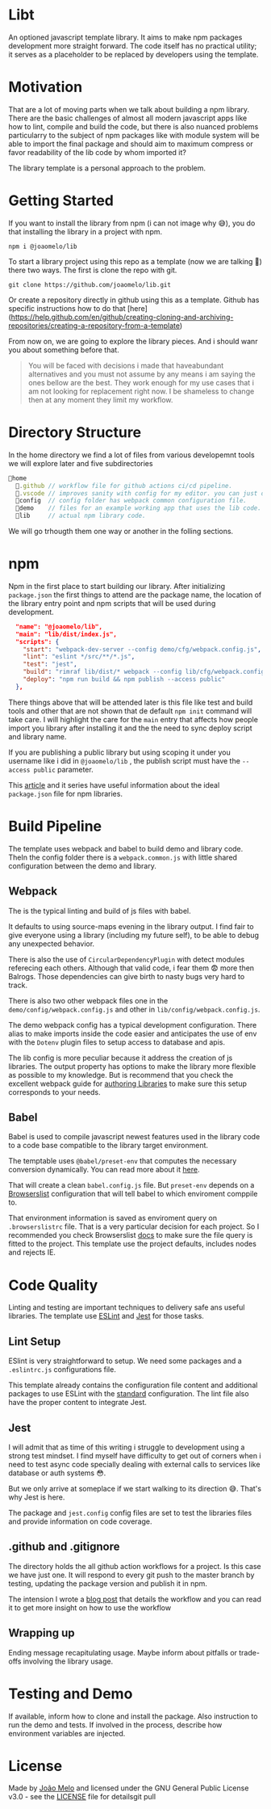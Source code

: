 # Libt

An optioned javascript template library. It aims to make npm packages development more straight forward. The code itself has no practical utility; it serves as a placeholder to be replaced by developers using the template.

# Motivation

That are a lot of moving parts when we talk about building a npm library. There are the basic challenges of almost all modern javascript apps like how to lint, compile and build the code, but there is also nuanced problems particularry to the subject of npm packages like with module system will be able to import the final package and should aim to maximum compress or favor readability of the lib code by whom imported it?

The library template is a personal approach to the problem.

# Getting Started

If you want to install the library from npm (i can not image why 😅), you do that installing the library in a project with npm.

    npm i @joaomelo/lib

To start a library project using this repo as a template (now we are talking 🙂) there two ways. The first is clone the repo with git.

    git clone https://github.com/joaomelo/lib.git

Or create a repository directly in github using this as a template. Github has specific instructions how to do that [here] (https://help.github.com/en/github/creating-cloning-and-archiving-repositories/creating-a-repository-from-a-template)

From now on, we are going to explore the library pieces. And i should wanr you about something before that.

> You will be faced with decisions i made that haveabundant alternatives and you must not assume by any means i am saying the ones bellow are the best. They work enough for my use cases that i am not looking for replacement right now. I be shameless to change then at any moment they limit my workflow.

# Directory Structure

In the home directory we find a lot of files from various developemnt tools we will explore later and five subdirectories

``` js
📂home
  📁.github // workflow file for github actions ci/cd pipeline.
  📁.vscode // improves sanity with config for my editor. you can just delete it or replace with your own. 
  📁config  // config folder has webpack common configuration file.
  📁demo    // files for an example working app that uses the lib code.
  📁lib     // actual npm library code.
```
We will go trhougth them one way or another in the folling sections.

# npm

Npm in the first place to start building our library. After initializing `package.json` the first things to attend are the package name, the location of the library entry point and npm scripts that will be used during development. 

``` json
  "name": "@joaomelo/lib",
  "main": "lib/dist/index.js",
  "scripts": {
    "start": "webpack-dev-server --config demo/cfg/webpack.config.js",
    "lint": "eslint */src/**/*.js",
    "test": "jest",
    "build": "rimraf lib/dist/* webpack --config lib/cfg/webpack.config.js",
    "deploy": "npm run build && npm publish --access public"
  },
```

There things above that will be attended later is this file like test and build tools and other that are not shown that de default `npm init` command will take care. I will highlight the care for the `main` entry that affects how people import you library after installing it and the the need to sync deploy script and library name.

If you are publishing a public library but using scoping it under you username like i did in `@joaomelo/lib` , the publish script must have the `--access public` parameter.

This [article](https://docs.npmjs.com/creating-a-package-json-file) and it series have useful information about the ideal `package.json` file for npm libraries. 

# Build Pipeline

The template uses webpack and babel to build demo and library code. TheIn the config folder there is a `webpack.common.js` with little shared configuration between the demo and library.

## Webpack

The is the typical linting and build of js files with babel.

It defaults to using source-maps evening in the library output. I find fair to give everyone using a library (including my future self), to be able to debug any unexpected behavior.

There is also the use of `CircularDependencyPlugin` with detect modules referecing each others. Although that valid code, i fear them 😨 more then Balrogs. Those dependencies can give birth to nasty bugs very hard to track.

There is also two other webpack files one in the `demo/config/webpack.config.js` and other in `lib/config/webpack.config.js`.

The demo webpack config has a typical development configuration. There alias to make imports inside the code easier and anticipates the use of env with the `Dotenv` plugin files to setup access to database and apis. 

The lib config is more peculiar because it address the creation of js libraries. The output property has options to make the library more flexible as possible to my knowledge. But is recommend that you check the excellent  webpack guide for [authoring Libraries](https://webpack.js.org/guides/author-libraries/) to make sure this setup corresponds to your needs.

## Babel

Babel is used to compile javascript newest features used in the library code to a code base compatible to the library target environment. 

The temptable uses `@babel/preset-env` that computes the necessary conversion dynamically. You can read more about it [here](https://babeljs.io/docs/en/babel-preset-env).

That will create a clean `babel.config.js` file. But `preset-env` depends on a [Browserslist](https://babeljs.io/docs/en/babel-preset-env#browserslist-integration) configuration that will tell babel to which enviroment comppile to. 

That environment information is saved as enviroment query on `.browserslistrc` file. That is a very particular decision for each project. So I recommended  you check Browserslist [docs](https://github.com/browserslist/browserslist) to make sure the file query is fitted to the project. This template use the project defaults, includes nodes and rejects IE. 

# Code Quality

Linting and testing are important techniques to delivery safe ans useful libraries. The template use [ESLint](https://eslint.org/) and [Jest](https://jestjs.io/) for those tasks.

## Lint Setup

ESlint is very straightforward to setup. We need some packages and a `.eslintrc.js` configurations file.

This template already contains the configuration file content and additional packages to use ESLint with the [standard](https://github.com/standard/eslint-config-standard) configuration. The lint file also have the proper content to integrate Jest.

## Jest

I will admit that as time of this writing i struggle to development using a strong test mindset. I find myself have difficulty to get out of corners when i need to test async code specially dealing with external calls to services like database or auth systems 😳. 

But we only arrive at someplace if we start walking to its direction 😅. That's why Jest is here.

The package and `jest.config` config files are set to test the libraries files and provide information on code coverage.

## .github and .gitignore

The directory holds the all github action workflows for a project. Is this case we have just one. It will respond to every git push to the master branch by testing, updating the package version and publish it in npm.

The intension I wrote a [blog post]() that details the workflow and you can read it to get more insight on how to use the workflow



## Wrapping up

Ending message recapitulating usage. Maybe inform about pitfalls or trade-offs involving the library usage.

# Testing and Demo

If available, inform how to clone and install the package. Also instruction to run the demo and tests. If involved in the process, describe how environment variables are injected.

# License

Made by [João Melo](https://www.linkedin.com/in/joaomelo81/?locale=en_US) and licensed under the GNU General Public License v3.0 - see the [LICENSE](LICENSE) file for detailsgit pull